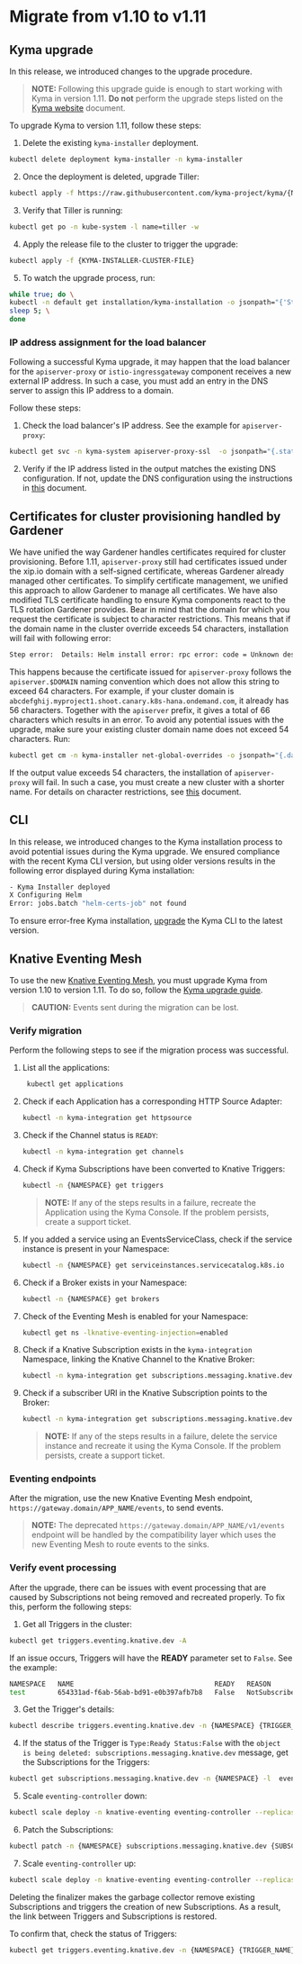 # Migrate from v1.10 to v1.11

## Kyma upgrade

In this release, we introduced changes to the upgrade procedure. 

>**NOTE:** Following this upgrade guide is enough to start working with Kyma in version 1.11. **Do not** perform the upgrade steps listed on the [Kyma website](https://kyma-project.io/docs/root/kyma/#installation-upgrade-kyma-upgrade-kyma-to-a-newer-version) document.

To upgrade Kyma to version 1.11, follow these steps:

1. Delete the existing `kyma-installer` deployment.

```bash
kubectl delete deployment kyma-installer -n kyma-installer
```
2. Once the deployment is deleted, upgrade Tiller:

```bash
kubectl apply -f https://raw.githubusercontent.com/kyma-project/kyma/{NEW_KYMA_VERSION}/installation/resources/tiller.yaml
```
3. Verify that Tiller is running:

```bash
kubectl get po -n kube-system -l name=tiller -w
```

4. Apply the release file to the cluster to trigger the upgrade:
```bash
kubectl apply -f {KYMA-INSTALLER-CLUSTER-FILE}
```

5. To watch the upgrade process, run:

```bash
while true; do \
kubectl -n default get installation/kyma-installation -o jsonpath="{'Status: '}{.status.state}{', description: '}{.status.description}"; echo; \
sleep 5; \
done
```
### IP address assignment for the load balancer

Following a successful Kyma upgrade, it may happen that the load balancer for the `apiserver-proxy` or `istio-ingressgateway` component receives a new external IP address. In such a case, you must add an entry in the DNS server to assign this IP address to a domain. 

Follow these steps:

1. Check the load balancer's IP address. See the example for `apiserver-proxy`:

```bash
kubectl get svc -n kyma-system apiserver-proxy-ssl  -o jsonpath="{.status.loadBalancer.ingress[0].ip}"
```
2.  Verify if the IP address listed in the output matches the existing DNS configuration. If not, update the DNS configuration using the instructions in [this](https://kyma-project.io/docs/#installation-install-kyma-with-your-own-domain-configure-dns-for-the-cluster-load-balancer) document.

## Certificates for cluster provisioning handled by Gardener

We have unified the way Gardener handles certificates required for cluster provisioning. Before 1.11, `apiserver-proxy` still had certificates issued under the xip.io domain with a self-signed certificate, whereas Gardener already managed other certificates. To simplify certificate management, we unified this approach to allow Gardener to manage all certificates. We have also modified TLS certificate handling to ensure Kyma components react to the TLS rotation Gardener provides. 
Bear in mind that the domain for which you request the certificate is subject to character restrictions. This means that if the domain name in the cluster override exceeds 54 characters, installation will fail with following error:

```bash
Step error:  Details: Helm install error: rpc error: code = Unknown desc = Job failed: BackoffLimitExceeded
```
This happens because the certificate issued for `apiserver-proxy` follows the `apiserver.$DOMAIN` naming convention which does not allow this string to exceed 64 characters. 
For example, if your cluster domain is `abcdefghij.myproject1.shoot.canary.k8s-hana.ondemand.com`, it already has 56 characters. Together with the `apiserver` prefix, it gives a total of 66 characters which results in an error.
To avoid any potential issues with the upgrade, make sure your existing cluster domain name does not exceed 54 characters. Run:

```bash
kubectl get cm -n kyma-installer net-global-overrides -o jsonpath="{.data['global\.\domainName']}" | wc -c
```
If the output value exceeds 54 characters, the installation of `apiserver-proxy` will fail. In such a case, you must create a new cluster with a shorter name.
For details on character restrictions, see [this](https://gardener.cloud/050-tutorials/content/howto/x509_certificates/#character-restrictions) document.


## CLI

In this release, we introduced changes to the Kyma installation process to avoid potential issues during the Kyma upgrade. We ensured compliance with the recent Kyma CLI version, but using older versions results in the following error displayed during Kyma installation:

```bash 
- Kyma Installer deployed 
X Configuring Helm 
Error: jobs.batch "helm-certs-job" not found 
``` 
To ensure error-free Kyma installation, [upgrade](https://github.com/kyma-project/cli#installation) the Kyma CLI to the latest version.

## Knative Eventing Mesh 

To use the new [Knative Eventing Mesh](https://kyma-project.io/docs/master/components/knative-eventing-mesh/#overview-overview), you must upgrade Kyma from version 1.10 to version 1.11. To do so, follow the [Kyma upgrade guide](https://kyma-project.io/docs/#installation-upgrade-kyma). 

>**CAUTION:** Events sent during the migration can be lost.
    
### Verify migration

Perform the following steps to see if the migration process was successful.

1. List all the applications:

    ```bash
     kubectl get applications 
    ```  
2. Check if each Application has a corresponding HTTP Source Adapter:

    ```bash
    kubectl -n kyma-integration get httpsource
    ```
3. Check if the Channel status is `READY`:

    ```bash
    kubectl -n kyma-integration get channels
   ```
4. Check if Kyma Subscriptions have been converted to Knative Triggers:

    ```bash
    kubectl -n {NAMESPACE} get triggers 
    ``` 
    >**NOTE:** If any of the steps results in a failure, recreate the Application using the Kyma Console. If the problem persists, create a support ticket.

5. If you added a service using an EventsServiceClass, check if the service instance is present in your Namespace:
    
    ```bash
    kubectl -n {NAMESPACE} get serviceinstances.servicecatalog.k8s.io 
    ```
  
6. Check if a Broker exists in your Namespace:
    
    ```bash
    kubectl -n {NAMESPACE} get brokers
    ```
7. Check of the Eventing Mesh is enabled for your Namespace:
    ```bash
    kubectl get ns -lknative-eventing-injection=enabled
    ```
    
8. Check if a Knative Subscription exists in the `kyma-integration` Namespace, linking the Knative Channel to the Knative Broker: 

    ```bash
    kubectl -n kyma-integration get subscriptions.messaging.knative.dev 
    ```
9. Check if a subscriber URI in the Knative Subscription points to the Broker:

    ```bash
    kubectl -n kyma-integration get subscriptions.messaging.knative.dev -o jsonpath='{ .items[*].spec.subscriber.uri }' -lapplication-name 
    ```
    >**NOTE:** If any of the steps results in a failure, delete the service instance and recreate it using the Kyma  Console. If the problem persists, create a support ticket.
    
### Eventing endpoints

After the migration, use the new Knative Eventing Mesh endpoint, `https://gateway.domain/APP_NAME/events`, to send events.

>**NOTE:** The deprecated `https://gateway.domain/APP_NAME/v1/events` endpoint will be handled by the compatibility layer which uses the new Eventing Mesh to route events to the sinks.

### Verify event processing

After the upgrade, there can be issues with event processing that are caused by Subscriptions not being removed and recreated properly. To fix this, perform the following steps:

1. Get all Triggers in the cluster:

```bash
kubectl get triggers.eventing.knative.dev -A
```

If an issue occurs, Triggers will have the **READY** parameter set to `False`. See the example:

```bash
NAMESPACE   NAME                                   READY   REASON                 BROKER    SUBSCRIBER_URI           AGE
test        654331ad-f6ab-56ab-bd91-e0b397afb7b8   False   NotSubscribed          default   http://test.test:8080/   39h
```

3. Get the Trigger's details:

```bash
kubectl describe triggers.eventing.knative.dev -n {NAMESPACE} {TRIGGER_NAME}
```
4. If the status of the Trigger is `Type:Ready Status:False` with the `object is being deleted: subscriptions.messaging.knative.dev` message, get the Subscriptions for the Triggers:

```bash
kubectl get subscriptions.messaging.knative.dev -n {NAMESPACE} -l  eventing.knative.dev/trigger={TRIGGER_NAME}
```

5. Scale `eventing-controller` down:

```bash
kubectl scale deploy -n knative-eventing eventing-controller --replicas=0
```

6. Patch the Subscriptions:

```bash
kubectl patch -n {NAMESPACE} subscriptions.messaging.knative.dev {SUBSCRIPTION_NAME} --type merge -p '{"metadata": {"finalizers": []}}'
```

7. Scale `eventing-controller` up:

```bash
kubectl scale deploy -n knative-eventing eventing-controller --replicas=1
```

Deleting the finalizer makes the garbage collector remove existing Subscriptions and triggers the creation of new Subscriptions. As a result, the link between Triggers and Subscriptions is restored.

To confirm that, check the status of Triggers:

```bash
kubectl get triggers.eventing.knative.dev -n {NAMESPACE} {TRIGGER_NAME}
```
